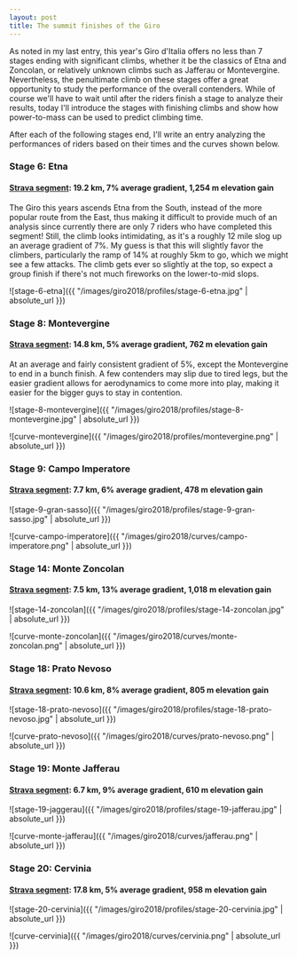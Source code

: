 ```yaml
---
layout: post
title: The summit finishes of the Giro
---
```


As noted in my last entry, this year's Giro d'Italia offers no less than 7 stages ending with significant climbs, whether it be the classics of Etna and Zoncolan, or relatively unknown climbs such as Jafferau or Montevergine. Nevertheless, the penultimate climb on these stages offer a great opportunity to study the performance of the overall contenders. While of course we'll have to wait until after the riders finish a stage to analyze their results, today I'll introduce the stages with finishing climbs and show how power-to-mass can be used to predict climbing time.

After each of the following stages end, I'll write an entry analyzing the performances of riders based on their times and the curves shown below.

### Stage 6: Etna
#### [Strava segment](https://www.strava.com/segments/17456582): 19.2 km, 7% average gradient, 1,254 m elevation gain


The Giro this years ascends Etna from the South, instead of the more popular route from the East, thus making it difficult to provide much of an analysis since currently there are only 7 riders who have completed this segment! Still, the climb looks intimidating, as it's a roughly 12 mile slog up an average gradient of 7%. My guess is that this will slightly favor the climbers, particularly the ramp of 14% at roughly 5km to go, which we might see a few attacks. The climb gets ever so slightly at the top, so expect a group finish if there's not much fireworks on the lower-to-mid slops. 

![stage-6-etna]({{ "/images/giro2018/profiles/stage-6-etna.jpg" | absolute_url }})

### Stage 8: Montevergine
#### [Strava segment](https://www.strava.com/segments/8296241): 14.8 km, 5% average gradient, 762 m elevation gain

At an average and fairly consistent gradient of 5%, except the Montevergine to end in a bunch finish. A few contenders may slip due to tired legs, but the easier gradient allows for aerodynamics to come more into play, making it easier for the bigger guys to stay in contention.

![stage-8-montevergine]({{ "/images/giro2018/profiles/stage-8-montevergine.jpg" | absolute_url }})

![curve-montevergine]({{ "/images/giro2018/profiles/montevergine.png" | absolute_url }})

### Stage 9: Campo Imperatore
#### [Strava segment](https://www.strava.com/segments/1607020): 7.7 km, 6% average gradient, 478 m elevation gain

![stage-9-gran-sasso]({{ "/images/giro2018/profiles/stage-9-gran-sasso.jpg" | absolute_url }})

![curve-campo-imperatore]({{ "/images/giro2018/curves/campo-imperatore.png" | absolute_url }})


### Stage 14: Monte Zoncolan
#### [Strava segment](https://www.strava.com/segments/657601): 7.5 km, 13% average gradient, 1,018 m elevation gain

![stage-14-zoncolan]({{ "/images/giro2018/profiles/stage-14-zoncolan.jpg" | absolute_url }})

![curve-monte-zoncolan]({{ "/images/giro2018/curves/monte-zoncolan.png" | absolute_url }})


### Stage 18: Prato Nevoso
#### [Strava segment](https://www.strava.com/segments/1747235): 10.6 km, 8% average gradient, 805 m elevation gain

![stage-18-prato-nevoso]({{ "/images/giro2018/profiles/stage-18-prato-nevoso.jpg" | absolute_url }})

![curve-prato-nevoso]({{ "/images/giro2018/curves/prato-nevoso.png" | absolute_url }})

### Stage 19: Monte Jafferau
#### [Strava segment](https://www.strava.com/segments/4106767): 6.7 km, 9% average gradient, 610 m elevation gain

![stage-19-jaggerau]({{ "/images/giro2018/profiles/stage-19-jafferau.jpg" | absolute_url }})

![curve-monte-jafferau]({{ "/images/giro2018/curves/jafferau.png" | absolute_url }})

### Stage 20: Cervinia
#### [Strava segment](https://www.strava.com/segments/9604560): 17.8 km, 5% average gradient, 958 m elevation gain

![stage-20-cervinia]({{ "/images/giro2018/profiles/stage-20-cervinia.jpg" | absolute_url }})

![curve-cervinia]({{ "/images/giro2018/curves/cervinia.png" | absolute_url }})
